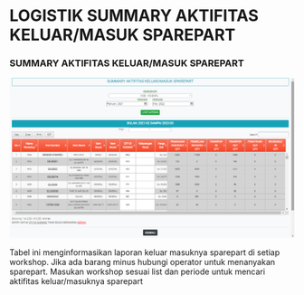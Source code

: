 # LOGISTIK SUMMARY AKTIFITAS KELUAR/MASUK SPAREPART

### SUMMARY AKTIFITAS KELUAR/MASUK SPAREPART

![](<../../.gitbook/assets/Screenshot (33).png>)

Tabel ini menginformasikan laporan keluar masuknya sparepart di setiap workshop. Jika ada barang minus hubungi operator untuk menanyakan sparepart. Masukan workshop sesuai list dan periode untuk mencari aktifitas keluar/masuknya sparepart
